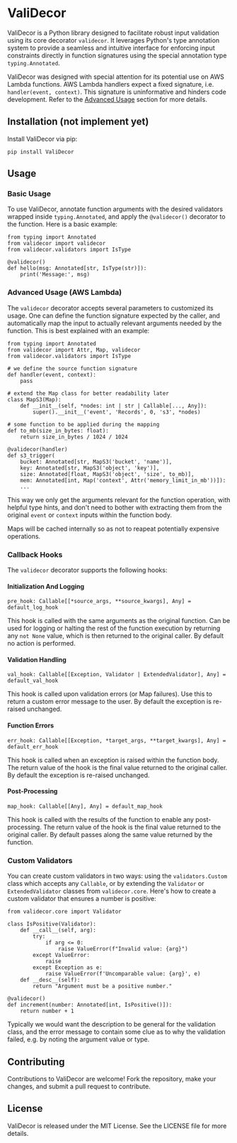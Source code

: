 # ValiDecor

ValiDecor is a Python library designed to facilitate robust input validation using its core decorator `validecor`. It leverages Python's type annotation system to provide a seamless and intuitive interface for enforcing input constraints directly in function signatures using the special annotation type `typing.Annotated`.

ValiDecor was designed with special attention for its potential use on AWS Lambda functions. AWS Lambda handlers expect a fixed signature, i.e. `handler(event, context)`. This signature is uninformative and hinders code development. Refer to the [Advanced Usage](#advanced) section for more details.

## Installation (not implement yet)

Install ValiDecor via pip:

    pip install ValiDecor

## Usage

### Basic Usage

To use ValiDecor, annotate function arguments with the desired validators wrapped inside `typing.Annotated`, and apply the `@validecor()` decorator to the function. Here is a basic example:

    from typing import Annotated
    from validecor import validecor
    from validecor.validators import IsType

    @validecor()
    def hello(msg: Annotated[str, IsType(str)]):
        print('Message:', msg)

### Advanced Usage (AWS Lambda)<a name="advanced"></a>

The `validecor` decorator accepts several parameters to customized its usage. One can define the function signature expected by the caller, and automatically map the input to actually relevant arguments needed by the function. This is best explained with an example:

    from typing import Annotated
    from validecor import Attr, Map, validecor
    from validecor.validators import IsType

    # we define the source function signature
    def handler(event, context):
        pass
    
    # extend the Map class for better readability later
    class MapS3(Map):
        def __init__(self, *nodes: int | str | Callable[..., Any]):
            super().__init__('event', 'Records', 0, 's3', *nodes)

    # some function to be applied during the mapping
    def to_mb(size_in_bytes: float):
        return size_in_bytes / 1024 / 1024

    @validecor(handler)
    def s3_trigger(
        bucket: Annotated[str, MapS3('bucket', 'name')],
        key: Annotated[str, MapS3('object', 'key')],
        size: Annotated[float, MapS3('object', 'size', to_mb)],
        mem: Annotated[int, Map('context', Attr('memory_limit_in_mb'))]):
        ...

This way we only get the arguments relevant for the function operation, with helpful type hints, and don't need to bother with extracting them from the original `event` or `context` inputs within the function body.

Maps will be cached internally so as not to reapeat potentially expensive operations.

### Callback Hooks

The `validecor` decorator supports the following hooks:

#### Initialization And Logging

    pre_hook: Callable[[*source_args, **source_kwargs], Any] = default_log_hook
    
This hook is called with the same arguments as the original function. Can be used for logging or halting the rest of the function execution by returning any `not None` value, which is then returned to the original caller. By default no action is performed.

#### Validation Handling

    val_hook: Callable[[Exception, Validator | ExtendedValidator], Any] = default_val_hook

This hook is called upon validation errors (or Map failures). Use this to return a custom error message to the user. By default the exception is re-raised unchanged.

#### Function Errors

    err_hook: Callable[[Exception, *target_args, **target_kwargs], Any] = default_err_hook

This hook is called when an exception is raised within the function body. The return value of the hook is the final value returned to the original caller. By default the exception is re-raised unchanged.

#### Post-Processing

    map_hook: Callable[[Any], Any] = default_map_hook

This hook is called with the results of the function to enable any post-processing. The return value of the hook is the final value returned to the original caller. By default passes along the same value returned by the function.

### Custom Validators

You can create custom validators in two ways: using the `validators.Custom` class which accepts any `Callable`, or by extending the `Validator` or `ExtendedValidator` classes from `validecor.core`. Here's how to create a custom validator that ensures a number is positive:

    from validecor.core import Validator

    class IsPositive(Validator):
        def __call__(self, arg):
            try:
                if arg <= 0:
                    raise ValueError(f"Invalid value: {arg}")
            except ValueError:
                raise
            except Exception as e:
                raise ValueError(f'Uncomparable value: {arg}', e)
        def __desc__(self):
            return "Argument must be a positive number."

    @validecor()
    def increment(number: Annotated[int, IsPositive()]):
        return number + 1

Typically we would want the description to be general for the validation class, and the error message to contain some clue as to why the validation failed, e.g. by noting the argument value or type.

## Contributing

Contributions to ValiDecor are welcome! Fork the repository, make your changes, and submit a pull request to contribute.

## License

ValiDecor is released under the MIT License. See the LICENSE file for more details.
